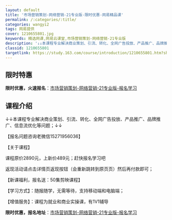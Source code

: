 ```yaml
---
layout: default
title: '市场营销策划-网络营销-21专业版-限时优惠-网易精品课'
permalink: /:categories/:title/
categories: wangyi2
tags: 网易提供
cover: 1210655801.jpg
keywords: 精选网课,网易云课堂,市场营销策划-网络营销-21专业版
description: '↓↓本课程专业解决商业策划、引流、转化、全网广告投放、产品推广、品牌推广、信息流优化等问题；↓↓【报名问题咨询老微信15'
classid: 1210655801
targetlink: https://study.163.com/course/introduction/1210655801.htm?share=1&shareId=1025206652&utm_campaign=share&utm_medium=iphoneShare&utm_source=&utm_u=1025206652
---
```


## 限时特惠

**限时优惠，火速报名**：[市场营销策划-网络营销-21专业版-报名学习](https://study.163.com/course/introduction/1210655801.htm?share=1&shareId=1025206652&utm_campaign=share&utm_medium=iphoneShare&utm_source=&utm_u=1025206652)

## 课程介绍

↓↓本课程专业解决商业策划、引流、转化、全网广告投放、产品推广、品牌推广、信息流优化等问题；↓↓

【报名问题咨询老微信15271956036】

【关于课程】  

课程原价2890元，上新价489元；赶快报名学习吧

返现活动请点击详情页返现按钮（会重新跳转到原页页）然后再付款即可；

【新课福利，报名送：50集剪映课程】

【学习方式】：随报随学，无需等待，支持移动端和电脑端；

【增值服务】：课程为就业和商业实操课，有1V1辅导

**限时优惠，报名地址**：[市场营销策划-网络营销-21专业版-报名学习](https://study.163.com/course/introduction/1210655801.htm?share=1&shareId=1025206652&utm_campaign=share&utm_medium=iphoneShare&utm_source=&utm_u=1025206652)

